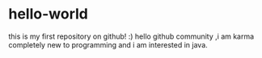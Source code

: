 # hello-world
this is my first repository on github! :)
hello github community ,i am karma completely new to programming and i am interested in java.

